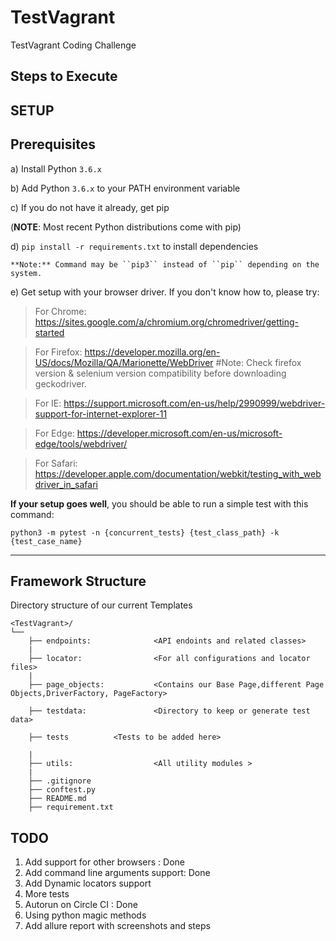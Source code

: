 # TestVagrant
TestVagrant Coding Challenge

Steps to Execute 
---------
SETUP
---------
Prerequisites
-------------

a) Install Python `3.6.x`

b) Add Python `3.6.x` to your PATH environment variable

c) If you do not have it already, get pip

(**NOTE**: Most recent Python distributions come with pip)

d) `pip install -r requirements.txt` to install dependencies
    
    **Note:** Command may be ``pip3`` instead of ``pip`` depending on the system.
e) Get setup with your browser driver. If you don't know how to, please try:

   > For Chrome: https://sites.google.com/a/chromium.org/chromedriver/getting-started

   > For Firefox: https://developer.mozilla.org/en-US/docs/Mozilla/QA/Marionette/WebDriver	#Note: Check firefox version & selenium version compatibility before downloading geckodriver.
   
   > For IE: https://support.microsoft.com/en-us/help/2990999/webdriver-support-for-internet-explorer-11
   
   > For Edge: https://developer.microsoft.com/en-us/microsoft-edge/tools/webdriver/
   
   > For Safari: https://developer.apple.com/documentation/webkit/testing_with_webdriver_in_safari


__If your setup goes well__, you should be able to run a simple test with this command:

`python3 -m pytest -n {concurrent_tests} {test_class_path} -k {test_case_name}`

-------------------
Framework Structure
-------------------
Directory structure of our current Templates

    <TestVagrant>/
    └──    
        ├── endpoints:              <API endoints and related classes>
        |
        ├── locator:                <For all configurations and locator files>
        |   
        ├── page_objects:           <Contains our Base Page,different Page Objects,DriverFactory, PageFactory>
      
        ├── testdata:               <Directory to keep or generate test data>
      
        ├── tests          <Tests to be added here>
    
        |    
        ├── utils:                  <All utility modules >
        |
        ├── .gitignore
        ├── conftest.py
        ├── README.md
        ├── requirement.txt

## TODO
1. Add support for other browsers : Done
2. Add command line arguments support: Done
3. Add Dynamic locators support
4. More tests
5. Autorun on Circle CI : Done
6. Using python magic methods
7. Add allure report with screenshots and steps